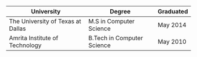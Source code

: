 | University                        | Degree                     | Graduated |
| --------------------------------- | -------------------------- | --------- |
| The University of Texas at Dallas | M.S in Computer Science    | May 2014  |
| Amrita Institute of Technology    | B.Tech in Computer Science | May 2010  |
